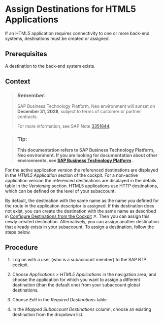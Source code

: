 <!-- loiobec79c93f82d407faa333554f8c8647d -->

# Assign Destinations for HTML5 Applications

If an HTML5 application requires connectivity to one or more back-end systems, destinations must be created or assigned.



## Prerequisites

A destination to the back-end system exists.



## Context

> ### Remember:  
> SAP Business Technology Platform, Neo environment will sunset on **December 31, 2028**, subject to terms of customer or partner contracts.
> 
> For more information, see SAP Note [3351844](https://me.sap.com/notes/3351844).

> ### Tip:  
> **This documentation refers to SAP Business Technology Platform, Neo environment. If you are looking for documentation about other environments, see [SAP Business Technology Platform](https://help.sap.com/docs/btp/sap-business-technology-platform/sap-business-technology-platform?version=Cloud) .**

For the active application version the referenced destinations are displayed in the *HTML5 Application* section of the cockpit. For a non-active application version the referenced destinations are displayed in the details table in the *Versioning* section. HTML5 applications use HTTP destinations, which can be defined on the level of your subaccount.

By default, the destination with the same name as the name you defined for the route in the application descriptor is assigned. If this destination does not exist, you can create the destination with the same name as described in [Configure Destinations from the Cockpit](https://help.sap.com/viewer/b865ed651e414196b39f8922db2122c7/Cloud/en-US/60735ad11d8a488c83537cdcfb257135.html "") :arrow_upper_right:. Then you can assign this newly created destination. Alternatively, you can assign another destination that already exists in your subaccount. To assign a destination, follow the steps below.



<a name="loiobec79c93f82d407faa333554f8c8647d__steps_g25_5g1_p5"/>

## Procedure

1.  Log on with a user \(who is a subaccount member\) to the SAP BTP cockpit.

2.  Choose *Applications* \> *HTML5 Applications* in the navigation area, and choose the application for which you want to assign a different destination \(than the default one\) from your subaccount global destinations.

3.  Choose *Edit* in the *Required Destinations* table.

4.  In the *Mapped Subaccount Destinations* column, choose an existing destination from the dropdown list.


